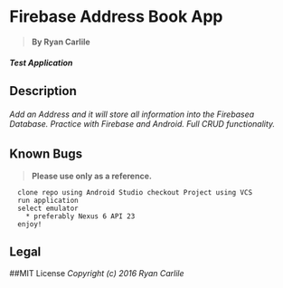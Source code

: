 # Firebase Address Book App
> **By Ryan Carlile**

#### _Test Application_

## __Description__

###### Add an Address and it will store all information into the Firebasea Database. Practice with Firebase and Android. Full CRUD functionality.

## Known Bugs

> **Please use only as a reference.**

```
  clone repo using Android Studio checkout Project using VCS
  run application
  select emulator
    * preferably Nexus 6 API 23
  enjoy!
  ```


Legal
------
##MIT License
_*Copyright (c) 2016 Ryan Carlile*_
